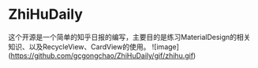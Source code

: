 # ZhiHuDaily
这个开源是一个简单的知乎日报的编写，主要目的是练习MaterialDesign的相关知识、以及RecycleView、CardView的使用。
 ![image] (https://github.com/gcgongchao/ZhiHuDaily/gif/zhihu.gif)

